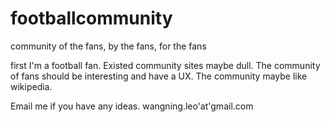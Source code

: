 # footballcommunity
community of the fans, by the fans, for the fans

first I'm a football fan. Existed community sites maybe dull. The community of fans should be interesting and have a UX.
The community maybe like wikipedia.

Email me if you have any ideas. 
wangning.leo'at'gmail.com
